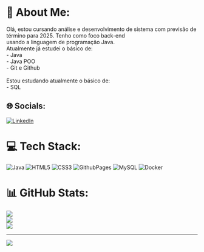 # 💫 About Me:
Olá, estou cursando análise e desenvolvimento de sistema com previsão de término para 2025. Tenho como foco back-end<br>usando a linguagem de programação Java.<br>Atualmente já estudei o básico de:<br>- Java<br>- Java POO<br>- Git e Github<br><br>Estou estudando atualmente o básico de:<br>- SQL<br>


## 🌐 Socials:
[![LinkedIn](https://img.shields.io/badge/LinkedIn-%230077B5.svg?logo=linkedin&logoColor=white)](https://linkedin.com/in/karluuks-dev) 

# 💻 Tech Stack:
![Java](https://img.shields.io/badge/java-%23ED8B00.svg?style=for-the-badge&logo=openjdk&logoColor=white) ![HTML5](https://img.shields.io/badge/html5-%23E34F26.svg?style=for-the-badge&logo=html5&logoColor=white) ![CSS3](https://img.shields.io/badge/css3-%231572B6.svg?style=for-the-badge&logo=css3&logoColor=white) ![GithubPages](https://img.shields.io/badge/github%20pages-121013?style=for-the-badge&logo=github&logoColor=white) ![MySQL](https://img.shields.io/badge/mysql-%2300000f.svg?style=for-the-badge&logo=mysql&logoColor=white) ![Docker](https://img.shields.io/badge/docker-%230db7ed.svg?style=for-the-badge&logo=docker&logoColor=white)
# 📊 GitHub Stats:
![](https://github-readme-stats.vercel.app/api?username=carlsalexandre&theme=dark&hide_border=false&include_all_commits=true&count_private=true)<br/>
![](https://github-readme-streak-stats.herokuapp.com/?user=carlsalexandre&theme=dark&hide_border=false)<br/>
![](https://github-readme-stats.vercel.app/api/top-langs/?username=carlsalexandre&theme=dark&hide_border=false&include_all_commits=true&count_private=true&layout=compact)

---
[![](https://visitcount.itsvg.in/api?id=carlsalexandre&icon=3&color=9)](https://visitcount.itsvg.in)

<!-- Proudly created with GPRM ( https://gprm.itsvg.in ) -->
